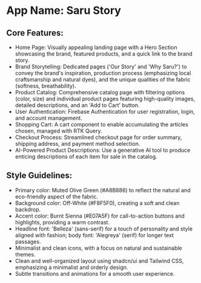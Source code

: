 # **App Name**: Saru Story

## Core Features:

- Home Page: Visually appealing landing page with a Hero Section showcasing the brand, featured products, and a quick link to the brand story.
- Brand Storytelling: Dedicated pages ('Our Story' and 'Why Saru?') to convey the brand's inspiration, production process (emphasizing local craftsmanship and natural dyes), and the unique qualities of the fabric (softness, breathability).
- Product Catalog: Comprehensive catalog page with filtering options (color, size) and individual product pages featuring high-quality images, detailed descriptions, and an 'Add to Cart' button.
- User Authentication: Firebase Authentication for user registration, login, and account management.
- Shopping Cart: A cart component to enable accumulating the articles chosen, managed with RTK Query.
- Checkout Process: Streamlined checkout page for order summary, shipping address, and payment method selection.
- AI-Powered Product Descriptions: Use a generative AI tool to produce enticing descriptions of each item for sale in the catalog.

## Style Guidelines:

- Primary color: Muted Olive Green (#A8B886) to reflect the natural and eco-friendly aspect of the fabric.
- Background color: Off-White (#F8F5F0), creating a soft and clean backdrop.
- Accent color: Burnt Sienna (#E07A5F) for call-to-action buttons and highlights, providing a warm contrast.
- Headline font: 'Belleza' (sans-serif) for a touch of personality and style aligned with fashion; body font: 'Alegreya' (serif) for longer text passages.
- Minimalist and clean icons, with a focus on natural and sustainable themes.
- Clean and well-organized layout using shadcn/ui and Tailwind CSS, emphasizing a minimalist and orderly design.
- Subtle transitions and animations for a smooth user experience.
